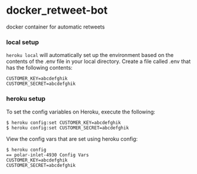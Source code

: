 # docker_retweet-bot
docker container for automatic retweets

### local setup
`heroku local` will automatically set up the environment based on the contents of the .env file in your local directory.
Create a file called .env that has the following contents:

    CUSTOMER_KEY=abcdefghik
    CUSTOMER_SECRET=abcdefghik

### heroku setup
To set the config variables on Heroku, execute the following:

    $ heroku config:set CUSTOMER_KEY=abcdefghik
    $ heroku config:set CUSTOMER_SECRET=abcdefghik

View the config vars that are set using heroku config:

    $ heroku config
    == polar-inlet-4930 Config Vars
    CUSTOMER_KEY=abcdefghik
    CUSTOMER_SECRET=abcdefghik
